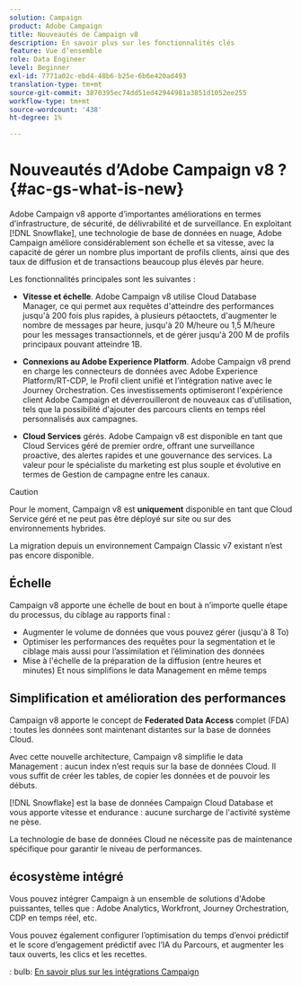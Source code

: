 ```yaml
---
solution: Campaign
product: Adobe Campaign
title: Nouveautés de Campaign v8
description: En savoir plus sur les fonctionnalités clés
feature: Vue d’ensemble
role: Data Engineer
level: Beginner
exl-id: 7771a02c-ebd4-48b6-b25e-6b6e420ad493
translation-type: tm+mt
source-git-commit: 3870395ec74dd51ed42944981a3851d1052ee255
workflow-type: tm+mt
source-wordcount: '438'
ht-degree: 1%

---
```


# Nouveautés d’Adobe Campaign v8 ? {#ac-gs-what-is-new}

Adobe Campaign v8 apporte d’importantes améliorations en termes d’infrastructure, de sécurité, de délivrabilité et de surveillance. En exploitant [!DNL Snowflake], une technologie de base de données en nuage, Adobe Campaign améliore considérablement son échelle et sa vitesse, avec la capacité de gérer un nombre plus important de profils clients, ainsi que des taux de diffusion et de transactions beaucoup plus élevés par heure.

Les fonctionnalités principales sont les suivantes :

* **Vitesse et échelle**. Adobe Campaign v8 utilise Cloud Database Manager, ce qui permet aux requêtes d&#39;atteindre des performances jusqu&#39;à 200 fois plus rapides, à plusieurs pétaoctets, d&#39;augmenter le nombre de messages par heure, jusqu&#39;à 20 M/heure ou 1,5 M/heure pour les messages transactionnels, et de gérer jusqu&#39;à 200 M de profils principaux pouvant atteindre 1B.

* **Connexions au Adobe Experience Platform**. Adobe Campaign v8 prend en charge les connecteurs de données avec Adobe Experience Platform/RT-CDP, le Profil client unifié et l’intégration native avec le Journey Orchestration. Ces investissements optimiseront l&#39;expérience client Adobe Campaign et déverrouilleront de nouveaux cas d&#39;utilisation, tels que la possibilité d&#39;ajouter des parcours clients en temps réel personnalisés aux campagnes.

* **Cloud Services** gérés. Adobe Campaign v8 est disponible en tant que Cloud Services géré de premier ordre, offrant une surveillance proactive, des alertes rapides et une gouvernance des services. La valeur pour le spécialiste du marketing est plus souple et évolutive en termes de Gestion de campagne entre les canaux.

>[!CAUTION]
>
>Pour le moment, Campaign v8 est **uniquement** disponible en tant que Cloud Service géré et ne peut pas être déployé sur site ou sur des environnements hybrides.
>
>La migration depuis un environnement Campaign Classic v7 existant n’est pas encore disponible.


## Échelle

Campaign v8 apporte une échelle de bout en bout à n’importe quelle étape du processus, du ciblage au rapports final :

* Augmenter le volume de données que vous pouvez gérer (jusqu&#39;à 8 To)
* Optimiser les performances des requêtes pour la segmentation et le ciblage mais aussi pour l’assimilation et l’élimination des données
* Mise à l&#39;échelle de la préparation de la diffusion (entre heures et minutes)
Et nous simplifions le data Management en même temps

## Simplification et amélioration des performances

Campaign v8 apporte le concept de **Federated Data Access** complet (FDA) : toutes les données sont maintenant distantes sur la base de données Cloud.

Avec cette nouvelle architecture, Campaign v8 simplifie le data Management : aucun index n’est requis sur la base de données Cloud. Il vous suffit de créer les tables, de copier les données et de pouvoir les débuts.

[!DNL Snowflake] est la base de données Campaign Cloud Database et vous apporte vitesse et endurance : aucune surcharge de l&#39;activité système ne pèse.

La technologie de base de données Cloud ne nécessite pas de maintenance spécifique pour garantir le niveau de performances.

## écosystème intégré

Vous pouvez intégrer Campaign à un ensemble de solutions d&#39;Adobe puissantes, telles que : Adobe Analytics, Workfront, Journey Orchestration, CDP en temps réel, etc.

Vous pouvez également configurer l’optimisation du temps d’envoi prédictif et le score d’engagement prédictif avec l’IA du Parcours, et augmenter les taux ouverts, les clics et les recettes.

: bulb: [En savoir plus sur les intégrations Campaign](../connect/integration.md)


